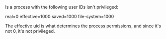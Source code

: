 Is a process with the following user IDs isn't privileged:

real=0 effective=1000 saved=1000 file-system=1000

The effective uid is what determines the process permissions, and since it's not 0, it's not privileged.

